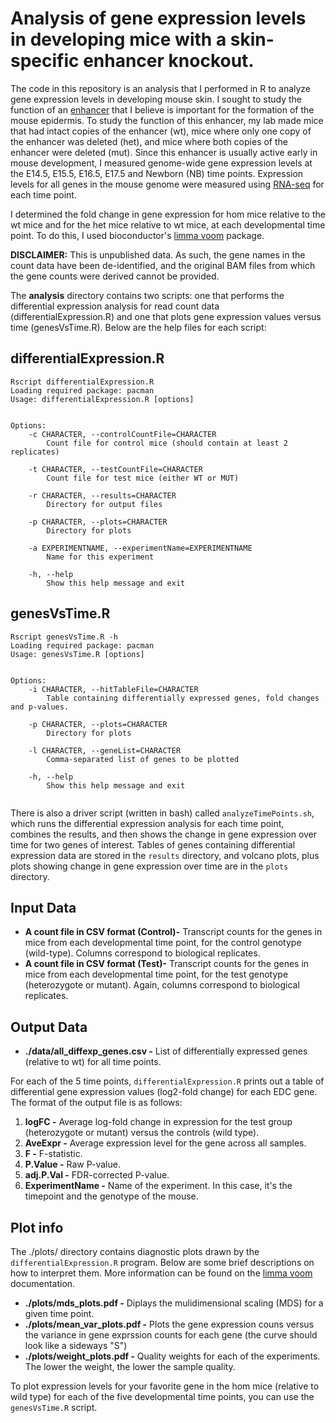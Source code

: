 # Analysis of gene expression levels in developing mice with a skin-specific enhancer knockout.

The code in this repository is an analysis that I performed in R to analyze gene expression levels in developing mouse skin. I sought to study the function of an [enhancer](https://en.wikipedia.org/wiki/Enhancer_(genetics)) that I believe is important for the formation of the mouse epidermis. To study the function of this enhancer, my lab made mice that had intact copies of the enhancer (wt), mice where only one copy of the enhancer was deleted (het), and mice where both copies of the enhancer were deleted (mut). Since this enhancer is usually active early in mouse development, I measured genome-wide gene expression levels at the E14.5, E15.5, E16.5, E17.5 and Newborn (NB) time points. Expression levels for all genes in the mouse genome were measured using [RNA-seq](https://en.wikipedia.org/wiki/RNA-Seq) for each time point. 

I determined the fold change in gene expression for hom mice relative to the wt mice and for the het mice relative to wt mice, at each developmental time point. To do this, I used bioconductor's [limma voom](https://bioconductor.org/packages/release/bioc/vignettes/limma/inst/doc/usersguide.pdf) package. 

**DISCLAIMER:** This is unpublished data. As such, the gene names in the count data have been de-identified, and the original BAM files from which the gene counts were derived cannot be provided.

The **analysis** directory contains two scripts: one that performs the differential expression analysis for read count data (differentialExpression.R) and one that plots gene expression values versus time (genesVsTime.R). Below are the help files for each script: 

## differentialExpression.R

```
Rscript differentialExpression.R
Loading required package: pacman
Usage: differentialExpression.R [options]


Options:
	-c CHARACTER, --controlCountFile=CHARACTER
		Count file for control mice (should contain at least 2 replicates)

	-t CHARACTER, --testCountFile=CHARACTER
		Count file for test mice (either WT or MUT)

	-r CHARACTER, --results=CHARACTER
		Directory for output files

	-p CHARACTER, --plots=CHARACTER
		Directory for plots

	-a EXPERIMENTNAME, --experimentName=EXPERIMENTNAME
		Name for this experiment

	-h, --help
		Show this help message and exit

```

## genesVsTime.R

```
Rscript genesVsTime.R -h
Loading required package: pacman
Usage: genesVsTime.R [options]


Options:
	-i CHARACTER, --hitTableFile=CHARACTER
		Table containing differentially expressed genes, fold changes and p-values.

	-p CHARACTER, --plots=CHARACTER
		Directory for plots

	-l CHARACTER, --geneList=CHARACTER
		Comma-separated list of genes to be plotted

	-h, --help
		Show this help message and exit


```

There is also a driver script (written in bash) called `analyzeTimePoints.sh`, which runs the differential expression analysis for each time point, combines the results, and then shows the change in gene expression over time for two genes of interest. Tables of genes containing differential expression data are stored in the `results` directory, and volcano plots, plus plots showing change in gene expression over time are in the `plots` directory.

## Input Data

* **A count file in CSV format (Control)-** Transcript counts for the genes in mice from each developmental time point, for the control genotype (wild-type). Columns correspond to biological replicates.
* **A count file in CSV format (Test)-** Transcript counts for the genes in mice from each developmental time point, for the test genotype (heterozygote or mutant). Again, columns correspond to biological replicates.

## Output Data

* **./data/all_diffexp_genes.csv -** List of differentially expressed genes (relative to wt) for all time points.

For each of the 5 time points, `differentialExpression.R` prints out a table of differential gene expression values (log2-fold change) for each EDC gene. The format of the output file is as follows:

1. **logFC -**  Average log-fold change in expression for the test group (heterozygote or mutant) versus the controls (wild type).
3. **AveExpr -**  Average expression level for the gene across all samples.
4. **F -**  F-statistic.
5. **P.Value -**  Raw P-value.
6. **adj.P.Val -**  FDR-corrected P-value.
8. **ExperimentName -**  Name of the experiment. In this case, it's the timepoint and the genotype of the mouse.


## Plot info

The ./plots/ directory contains diagnostic plots drawn by the `differentialExpression.R` program. Below are some brief descriptions on how to interpret them. More information can be found on the [limma voom](https://bioconductor.org/packages/release/bioc/vignettes/limma/inst/doc/usersguide.pdf) documentation.

* **./plots/mds_plots.pdf -** Diplays the mulidimensional scaling (MDS) for a given time point.
* **./plots/mean_var_plots.pdf -** Plots the gene expression couns versus the variance in gene exprssion counts for each gene (the curve should look like a sideways "S")
* **./plots/weight_plots.pdf -** Quality weights for each of the experiments. The lower the weight, the lower the sample quality.

To plot expression levels for your favorite gene in the hom mice \(relative to wild type\) for each of the five developmental time points, you can use the `genesVsTime.R` script.
